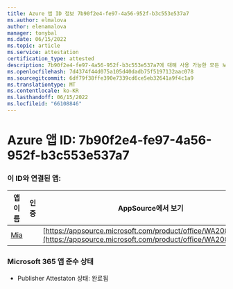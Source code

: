 ```yaml
---
title: Azure 앱 ID 정보 7b90f2e4-fe97-4a56-952f-b3c553e537a7
ms.author: elmalova
author: elenamalova
manager: tonybal
ms.date: 06/15/2022
ms.topic: article
ms.service: attestation
certification_type: attested
description: 7b90f2e4-fe97-4a56-952f-b3c553e537a7에 대해 사용 가능한 모든 보안 및 규정 준수 정보입니다.
ms.openlocfilehash: 7d4374f44d075a105d40dadb75f5197132aac078
ms.sourcegitcommit: 6df79f38ffe390e7339cd6ce5eb32641a9f4c1a9
ms.translationtype: MT
ms.contentlocale: ko-KR
ms.lasthandoff: 06/15/2022
ms.locfileid: "66108846"
---
```

# <a name="azure-app-id-7b90f2e4-fe97-4a56-952f-b3c553e537a7"></a>Azure 앱 ID: 7b90f2e4-fe97-4a56-952f-b3c553e537a7


### <a name="apps-associated-with-this-id"></a>이 ID와 연결된 앱:
| **앱 이름** | **인증** | **AppSource에서 보기** |
|--------------|---------------|-----------------------|
| [Mia](../forward/WA200002417.md) |  | [https://appsource.microsoft.com/product/office/WA200002417](https://appsource.microsoft.com/product/office/WA200002417) |

### <a name="microsoft-365-app-compliance-status"></a>Microsoft 365 앱 준수 상태
- Publisher Attestaton 상태: 완료됨
